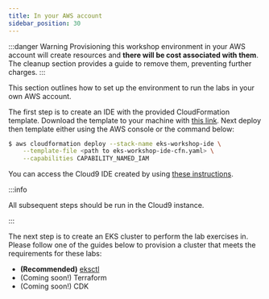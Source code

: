 ```yaml
---
title: In your AWS account
sidebar_position: 30
---
```


:::danger Warning
Provisioning this workshop environment in your AWS account will create resources and **there will be cost associated with them**. The cleanup section provides a guide to remove them, preventing further charges.
:::

This section outlines how to set up the environment to run the labs in your own AWS account.

The first step is to create an IDE with the provided CloudFormation template. Download the template to your machine with [this link](https://raw.githubusercontent.com/VAR::MANIFESTS_OWNER/VAR::MANIFESTS_REPOSITORY/VAR::MANIFESTS_REF/lab/cfn/eks-workshop-ide-cfn.yaml). Next deploy then template either using the AWS console or the command below:

```bash test=false
$ aws cloudformation deploy --stack-name eks-workshop-ide \
    --template-file <path to eks-workshop-ide-cfn.yaml> \
    --capabilities CAPABILITY_NAMED_IAM
```

You can access the Cloud9 IDE created by using [these instructions](../../ide.md).

:::info

All subsequent steps should be run in the Cloud9 instance.

:::

The next step is to create an EKS cluster to perform the lab exercises in. Please follow one of the guides below to provision a cluster that meets the requirements for these labs:
- **(Recommended)** [eksctl](./using-eksctl.md)
- (Coming soon!) Terraform 
- (Coming soon!) CDK